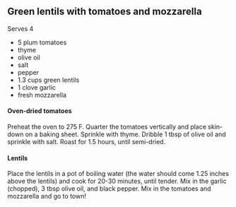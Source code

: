 ## Green lentils with tomatoes and mozzarella
Serves 4

* 5 plum tomatoes
* thyme
* olive oil
* salt
* pepper
* 1.3 cups green lentils
* 1 clove garlic
* fresh mozzarella

#### Oven-dried tomatoes
Preheat the oven to 275 F. Quarter the tomatoes vertically and place skin-down on a baking sheet. Sprinkle with thyme. Dribble 1 tbsp of olive oil and sprinkle with salt. Roast for 1.5 hours, until semi-dried.

#### Lentils
Place the lentils in a pot of boiling water (the water should come 1.25 inches above the lentils) and cook for 20-30 minutes, until tender. Mix in the garlic (chopped), 3 tbsp olive oil, and black pepper. Mix in the tomatoes and mozzarella and go to town!
